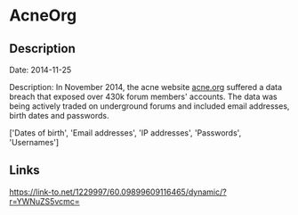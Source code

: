 # AcneOrg

## Description

Date: 2014-11-25

Description:
In November 2014, the acne website <a href="http://www.acne.org/" target="_blank" rel="noopener">acne.org</a> suffered a data breach that exposed over 430k forum members' accounts. The data was being actively traded on underground forums and included email addresses, birth dates and passwords.


['Dates of birth', 'Email addresses', 'IP addresses', 'Passwords', 'Usernames']

## Links

https://link-to.net/1229997/60.09899609116465/dynamic/?r=YWNuZS5vcmc=